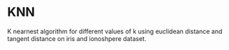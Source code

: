 # KNN

K nearnest algorithm for different values of k using euclidean distance and tangent distance on iris and ionoshpere dataset.
